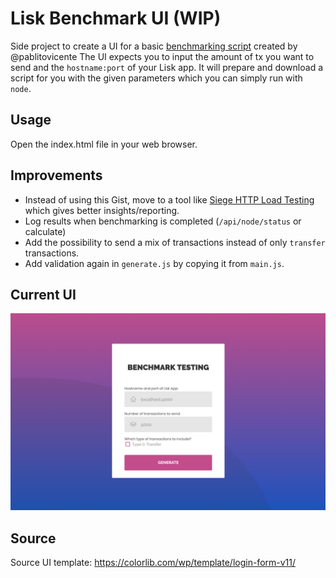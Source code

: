 # Lisk Benchmark UI (WIP)
Side project to create a UI for a basic [benchmarking script](https://gist.github.com/pablitovicente/99f663e5e59980cd1abde1996a5c0c8a) created by @pablitovicente
The UI expects you to input the amount of tx you want to send and the `hostname:port` of your Lisk app.
It will prepare and download a script for you with the given parameters which you can simply run with `node`.

## Usage
Open the index.html file in your web browser.

## Improvements
- Instead of using this Gist, move to a tool like [Siege HTTP Load Testing](https://github.com/JoeDog/siege) which gives better insights/reporting.
- Log results when benchmarking is completed (`/api/node/status` or calculate)
- Add the possibility to send a mix of transactions instead of only `transfer` transactions.
- Add validation again in `generate.js` by copying it from `main.js`.

## Current UI
![Current Benchmark UI](images/screenshot-ui.png)

## Source
Source UI template: https://colorlib.com/wp/template/login-form-v11/
